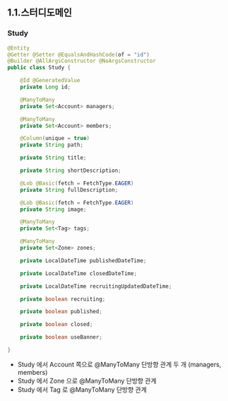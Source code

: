 ## 1.1.스터디도메인

### Study
```java
@Entity
@Getter @Setter @EqualsAndHashCode(of = "id")
@Builder @AllArgsConstructor @NoArgsConstructor
public class Study {

    @Id @GeneratedValue
    private Long id;

    @ManyToMany
    private Set<Account> managers;

    @ManyToMany
    private Set<Account> members;

    @Column(unique = true)
    private String path;

    private String title;

    private String shortDescription;

    @Lob @Basic(fetch = FetchType.EAGER)
    private String fullDescription;

    @Lob @Basic(fetch = FetchType.EAGER)
    private String image;

    @ManyToMany
    private Set<Tag> tags;

    @ManyToMany
    private Set<Zone> zones;

    private LocalDateTime publishedDateTime;

    private LocalDateTime closedDateTime;

    private LocalDateTime recruitingUpdatedDateTime;

    private boolean recruiting;

    private boolean published;

    private boolean closed;

    private boolean useBanner;

}
```

* Study 에서 Account 쪽으로 @ManyToMany 단방향 관계 두 개 (managers, members)
* Study 에서 Zone 으로 @ManyToMany 단방향 관계
* Study 에서 Tag 로 @ManyToMany 단방향 관계
